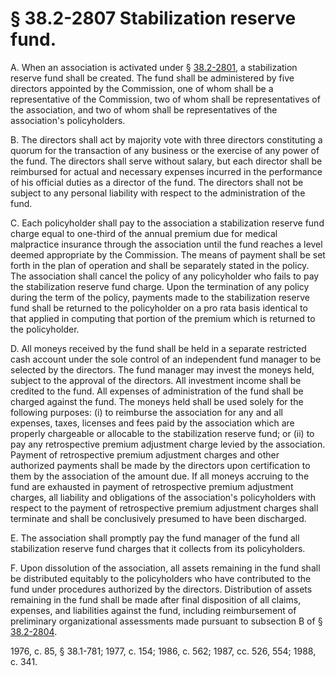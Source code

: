 # § 38.2-2807 Stabilization reserve fund.

<p>A. When an association is activated under § <a href='http://law.lis.virginia.gov/vacode/38.2-2801/'>38.2-2801</a>, a stabilization reserve fund shall be created. The fund shall be administered by five directors appointed by the Commission, one of whom shall be a representative of the Commission, two of whom shall be representatives of the association, and two of whom shall be representatives of the association's policyholders.</p><p>B. The directors shall act by majority vote with three directors constituting a quorum for the transaction of any business or the exercise of any power of the fund. The directors shall serve without salary, but each director shall be reimbursed for actual and necessary expenses incurred in the performance of his official duties as a director of the fund. The directors shall not be subject to any personal liability with respect to the administration of the fund.</p><p>C. Each policyholder shall pay to the association a stabilization reserve fund charge equal to one-third of the annual premium due for medical malpractice insurance through the association until the fund reaches a level deemed appropriate by the Commission. The means of payment shall be set forth in the plan of operation and shall be separately stated in the policy. The association shall cancel the policy of any policyholder who fails to pay the stabilization reserve fund charge. Upon the termination of any policy during the term of the policy, payments made to the stabilization reserve fund shall be returned to the policyholder on a pro rata basis identical to that applied in computing that portion of the premium which is returned to the policyholder.</p><p>D. All moneys received by the fund shall be held in a separate restricted cash account under the sole control of an independent fund manager to be selected by the directors. The fund manager may invest the moneys held, subject to the approval of the directors. All investment income shall be credited to the fund. All expenses of administration of the fund shall be charged against the fund. The moneys held shall be used solely for the following purposes: (i) to reimburse the association for any and all expenses, taxes, licenses and fees paid by the association which are properly chargeable or allocable to the stabilization reserve fund; or (ii) to pay any retrospective premium adjustment charge levied by the association. Payment of retrospective premium adjustment charges and other authorized payments shall be made by the directors upon certification to them by the association of the amount due. If all moneys accruing to the fund are exhausted in payment of retrospective premium adjustment charges, all liability and obligations of the association's policyholders with respect to the payment of retrospective premium adjustment charges shall terminate and shall be conclusively presumed to have been discharged.</p><p>E. The association shall promptly pay the fund manager of the fund all stabilization reserve fund charges that it collects from its policyholders.</p><p>F. Upon dissolution of the association, all assets remaining in the fund shall be distributed equitably to the policyholders who have contributed to the fund under procedures authorized by the directors. Distribution of assets remaining in the fund shall be made after final disposition of all claims, expenses, and liabilities against the fund, including reimbursement of preliminary organizational assessments made pursuant to subsection B of § <a href='http://law.lis.virginia.gov/vacode/38.2-2804/'>38.2-2804</a>.</p><p>1976, c. 85, § 38.1-781; 1977, c. 154; 1986, c. 562; 1987, cc. 526, 554; 1988, c. 341.</p>
